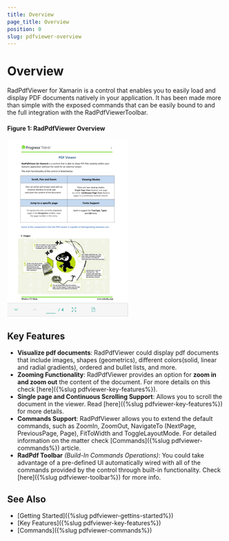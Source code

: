 ```yaml
---
title: Overview
page_title: Overview
position: 0
slug: pdfviewer-overview
---
```


# Overview

RadPdfViewer for Xamarin is a control that enables you to easily load and display PDF documents natively in your application. It has been made more than simple with the exposed commands that can be easily bound to and the full integration with the RadPdfViewerToolbar.

#### Figure 1: RadPdfViewer Overview

![PdfViewer Overview](images/pdfviewer-overview.png "PdfViewer Overview")

## Key Features

* **Visualize pdf documents**: RadPdfViewer could display pdf documents that include images, shapes (geometrics), different colors(solid, linear and radial gradients), ordered and bullet lists, and more. 
* **Zooming Functionality**: RadPdfViewer provides an option for **zoom in and zoom out** the content of the document. For more details on this check [here]({%slug pdfviewer-key-features%}).
* **Single page and Continuous Scrolling Support**: Allows you to scroll the document in the viewer. Read [here]({%slug pdfviewer-key-features%}) for more details.
* **Commands Support**: RadPdfViewer allows you to extend the default commands, such as ZoomIn, ZoomOut, NavigateTo (NextPage, PreviousPage, Page), FitToWidth and ToggleLayoutMode. For detailed information on the matter check [Commands]({%slug pdfviewer-commands%}) article. 
* **RadPdf Toolbar** *(Build-In Commands Operations)*: You could take advantage of a pre-defined UI automatically wired with all of the commands provided by the control through built-in functionality. Check [here]({%slug pdfviewer-toolbar%}) for more info.

## See Also

- [Getting Started]({%slug pdfviewer-gettins-started%})
- [Key Features]({%slug pdfviewer-key-features%})
- [Commands]({%slug pdfviewer-commands%})
